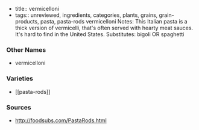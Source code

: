 - title:: vermicelloni
- tags:: unreviewed, ingredients, categories, plants, grains, grain-products, pasta, pasta-rods
vermicelloni Notes: This Italian pasta is a thick version of vermicelli, that's often served with hearty meat sauces. It's hard to find in the United States. Substitutes: bigoli OR spaghetti

### Other Names

* vermicelloni

### Varieties

* [[pasta-rods]]

### Sources
* http://foodsubs.com/PastaRods.html
